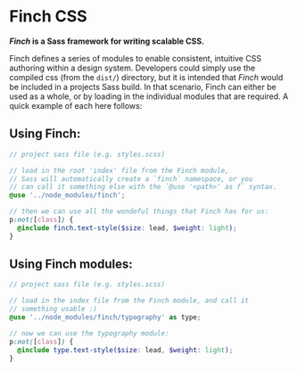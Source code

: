 # Finch CSS

**_Finch_ is a Sass framework for writing scalable CSS.**

Finch defines a series of modules to enable consistent, intuitive CSS authoring within a design system. Developers could simply use the compiled css (from the `dist/`) directory, but it is intended that *Finch* would be included in a projects Sass build. In that scenario, Finch can either be used as a whole, or by loading in the individual modules that are required. A quick example of each here follows:

## Using Finch:

```scss
// project sass file (e.g. styles.scss)

// load in the root 'index' file from the Finch module,
// Sass will automatically create a `finch` namespace, or you
// can call it something else with the `@use '<path>' as f` syntax.
@use '../node_modules/finch';

// then we can use all the wondeful things that Finch has for us:
p:not([class]) {
  @include finch.text-style($size: lead, $weight: light);
}
```
## Using Finch modules:

```scss
// project sass file (e.g. styles.scss)

// load in the index file from the Finch module, and call it
// something usable :)
@use '../node_modules/finch/typography' as type;

// now we can use the typography module:
p:not([class]) {
  @include type.text-style($size: lead, $weight: light);
}
```
